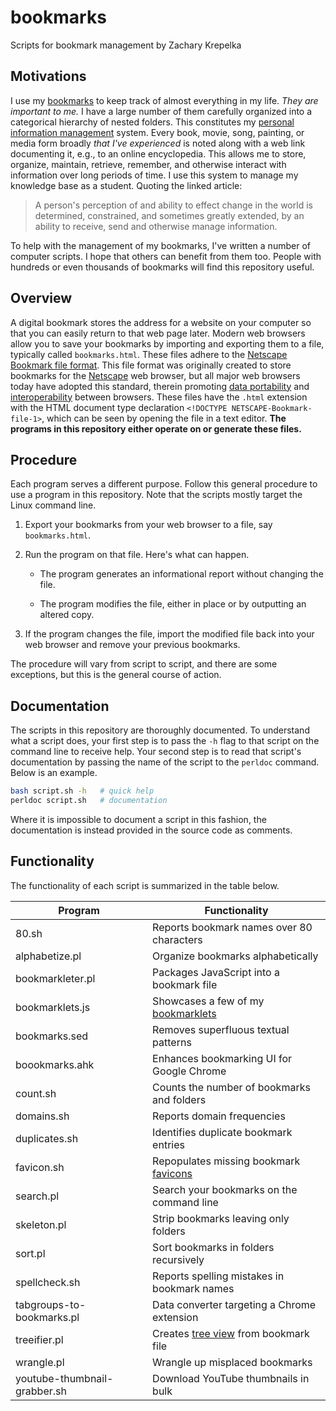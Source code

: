 # bookmarks

Scripts for bookmark management by Zachary Krepelka

<!--
	FILENAME: README.md
	AUTHOR: Zachary Krepelka
	DATE: Thursday, January 4th, 2024
	ORIGIN: https://github.com/zachary-krepelka/bookmarks.git
	UPDATED: Sunday, June 16th, 2024 at 6:02 PM
-->

## Motivations

I use my [bookmarks][1] to keep track of almost everything in my life.  *They
are important to me.*  I have a large number of them carefully organized into a
categorical hierarchy of nested folders.  This constitutes my [personal
information management][2] system.  Every book, movie, song, painting, or media
form broadly *that I've experienced* is noted along with a web link documenting
it, e.g., to an online encyclopedia.  This allows me to store, organize,
maintain, retrieve, remember, and otherwise interact with information over long
periods of time.  I use this system to manage my knowledge base as a student.
Quoting the linked article:

> A person's perception of and ability to effect change in the world is
> determined, constrained, and sometimes greatly extended, by an ability to
> receive, send and otherwise manage information.

To help with the management of my bookmarks, I've written a number of computer
scripts.  I hope that others can benefit from them too.  People with hundreds or
even thousands of bookmarks will find this repository useful.

## Overview

A digital bookmark stores the address for a website on your computer so that you
can easily return to that web page later.  Modern web browsers allow you to save
your bookmarks by importing and exporting them to a file, typically called
`bookmarks.html`.  These files adhere to the [Netscape Bookmark file format][3].
This file format was originally created to store bookmarks for the [Netscape][4]
web browser, but all major web browsers today have adopted this standard,
therein promoting [data portability][5] and [interoperability][6] between
browsers.  These files have the `.html` extension with the HTML document type
declaration `<!DOCTYPE NETSCAPE-Bookmark-file-1>`, which can be seen by opening
the file in a text editor.  **The programs in this repository either operate on
or generate these files.**

## Procedure

Each program serves a different purpose.  Follow this general procedure to use a
program in this repository. Note that the scripts mostly target the Linux
command line.

1. Export your bookmarks from your web browser to a file, say `bookmarks.html`.

2. Run the program on that file.  Here's what can happen.

	- The program generates an informational report without changing the
	  file.

	- The program modifies the file, either in place or by outputting an
	  altered copy.

3. If the program changes the file, import the modified file back into your web
   browser and remove your previous bookmarks.

The procedure will vary from script to script, and there are some exceptions,
but this is the general course of action.

## Documentation

The scripts in this repository are thoroughly documented.  To understand what a
script does, your first step is to pass the `-h` flag to that script on the
command line to receive help.  Your second step is to read that script's
documentation by passing the name of the script to the `perldoc` command.  Below
is an example.

```bash
bash script.sh -h   # quick help
perldoc script.sh   # documentation
```

Where it is impossible to document a script in this fashion, the documentation
is instead provided in the source code as comments.

## Functionality

The functionality of each script is summarized in the table below.

|  Program                      | Functionality                                |
| ----------------------------- | -------------------------------------------- |
| 80.sh                         | Reports bookmark names over 80 characters    |
| alphabetize.pl                | Organize bookmarks alphabetically            |
| bookmarkleter.pl              | Packages JavaScript into a bookmark file     |
| bookmarklets.js               | Showcases a few of my [bookmarklets][7]      |
| bookmarks.sed                 | Removes superfluous textual patterns         |
| boookmarks.ahk                | Enhances bookmarking UI for Google Chrome    |
| count.sh                      | Counts the number of bookmarks and folders   |
| domains.sh                    | Reports domain frequencies                   |
| duplicates.sh                 | Identifies duplicate bookmark entries        |
| favicon.sh                    | Repopulates missing bookmark [favicons][8]   |
| search.pl                     | Search your bookmarks on the command line    |
| skeleton.pl                   | Strip bookmarks leaving only folders         |
| sort.pl                       | Sort bookmarks in folders recursively        |
| spellcheck.sh                 | Reports spelling mistakes in bookmark names  |
| tabgroups-to-bookmarks.pl     | Data converter targeting a Chrome extension  |
| treeifier.pl                  | Creates [tree view][9] from bookmark file    |
| wrangle.pl                    | Wrangle up misplaced bookmarks               |
| youtube-thumbnail-grabber.sh  | Download YouTube thumbnails in bulk          |

<!-- References -->

[1]: https://en.wikipedia.org/wiki/Bookmark_(digital)
[2]: https://en.wikipedia.org/wiki/Personal_information_management
[3]: https://learn.microsoft.com/en-us/previous-versions/windows/internet-explorer/ie-developer/platform-apis/aa753582(v=vs.85)
[4]: https://en.wikipedia.org/wiki/Netscape
[5]: https://en.wikipedia.org/wiki/Data_portability
[6]: https://en.wikipedia.org/wiki/Interoperability
[7]: https://en.wikipedia.org/wiki/Bookmarklet
[8]: https://en.wikipedia.org/wiki/Favicon
[9]: https://en.wikipedia.org/wiki/Tree_view
[10]: https://stackoverflow.com/questions/72772176/documentation-or-reference-for-netscape-bookmark-file-1-doctype
[11]: http://fileformats.archiveteam.org/wiki/Netscape_bookmarks
